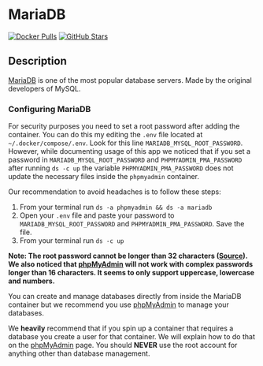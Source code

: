 # MariaDB

[![Docker Pulls](https://img.shields.io/docker/pulls/linuxserver/mariadb?style=flat-square&color=607D8B&label=docker%20pulls&logo=docker)](https://hub.docker.com/r/linuxserver/mariadb)
[![GitHub Stars](https://img.shields.io/github/stars/linuxserver/docker-mariadb?style=flat-square&color=607D8B&label=github%20stars&logo=github)](https://github.com/linuxserver/docker-mariadb)

## Description

[MariaDB](https://mariadb.org/) is one of the most popular database servers. Made by the original developers of MySQL.

### Configuring MariaDB

For security purposes you need to set a root password after adding the container. You can do this my editing the `.env` file located at `~/.docker/compose/.env`. Look for this line `MARIADB_MYSQL_ROOT_PASSWORD`. However, while documenting usage of this app we noticed that if you set a password in `MARIADB_MYSQL_ROOT_PASSWORD` and `PHPMYADMIN_PMA_PASSWORD` after running `ds -c up` the variable `PHPMYADMIN_PMA_PASSWORD` does not update the necessary files inside the `phpmyadmin` container.

Our recommendation to avoid headaches is to follow these steps:

1. From your terminal run `ds -a phpmyadmin && ds -a mariadb`
2. Open your `.env` file and paste your password to `MARIADB_MYSQL_ROOT_PASSWORD` and `PHPMYADMIN_PMA_PASSWORD`. Save the file.
3. From your terminal run `ds -c up`

**Note: The root password cannot be longer than 32 characters ([Source](https://bugs.mysql.com/bug.php?id=43439)). We also noticed that [phpMyAdmin](https://dockstarter.com/apps/phpmyadmin) will not work with complex passwords longer than 16 characters. It seems to only support uppercase, lowercase and numbers.**

You can create and manage databases directly from inside the MariaDB container but we recommend you use [phpMyAdmin](https://dockstarter.com/apps/phpmyadmin) to manage your databases.

We **heavily** recommend that if you spin up a container that requires a database you create a user for that container. We will explain how to do that on the [phpMyAdmin](https://dockstarter.com/apps/phpmyadmin) page. You should **NEVER** use the root account for anything other than database management.

